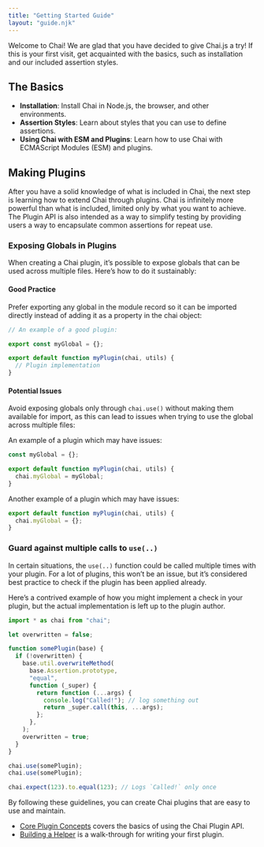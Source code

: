 ```yaml
---
title: "Getting Started Guide"
layout: "guide.njk"
---
```


Welcome to Chai! We are glad that you have decided to give Chai.js a try! If
this is your first visit, get acquainted with the basics, such as installation
and our included assertion styles.

## The Basics

- **Installation**: Install Chai in Node.js, the browser, and other environments.
- **Assertion Styles**: Learn about styles that you can use to define assertions.
- **Using Chai with ESM and Plugins**: Learn how to use Chai with ECMAScript
  Modules (ESM) and plugins.

## Making Plugins

After you have a solid knowledge of what is included in Chai, the next step is
learning how to extend Chai through plugins. Chai is infinitely more powerful
than what is included, limited only by what you want to achieve. The Plugin API
is also intended as a way to simplify testing by providing users a way to
encapsulate common assertions for repeat use.

### Exposing Globals in Plugins

When creating a Chai plugin, it’s possible to expose globals that can be used
across multiple files. Here’s how to do it sustainably:

#### Good Practice

Prefer exporting any global in the module record so it can be imported directly
instead of adding it as a property in the chai object:

```javascript
// An example of a good plugin:

export const myGlobal = {};

export default function myPlugin(chai, utils) {
  // Plugin implementation
}
```

#### Potential Issues

Avoid exposing globals only through `chai.use()` without making them available
for import, as this can lead to issues when trying to use the global across
multiple files:

An example of a plugin which may have issues:

```javascript
const myGlobal = {};

export default function myPlugin(chai, utils) {
  chai.myGlobal = myGlobal;
}
```

Another example of a plugin which may have issues:

```js
export default function myPlugin(chai, utils) {
  chai.myGlobal = {};
}
```

### Guard against multiple calls to `use(..)`

In certain situations, the `use(..)` function could be called multiple times
with your plugin. For a lot of plugins, this won’t be an issue, but it’s
considered best practice to check if the plugin has been applied already.

Here’s a contrived example of how you might implement a check in your plugin,
but the actual implementation is left up to the plugin author.

```javascript
import * as chai from "chai";

let overwritten = false;

function somePlugin(base) {
  if (!overwritten) {
    base.util.overwriteMethod(
      base.Assertion.prototype,
      "equal",
      function (_super) {
        return function (...args) {
          console.log("Called!"); // log something out
          return _super.call(this, ...args);
        };
      },
    );
    overwritten = true;
  }
}

chai.use(somePlugin);
chai.use(somePlugin);

chai.expect(123).to.equal(123); // Logs `Called!` only once
```

By following these guidelines, you can create Chai plugins that are easy to use
and maintain.

- [Core Plugin Concepts](/guide/plugins/) covers the
  basics of using the Chai Plugin API.
- [Building a Helper](/guide/helpers/) is a walk-through
  for writing your first plugin.
